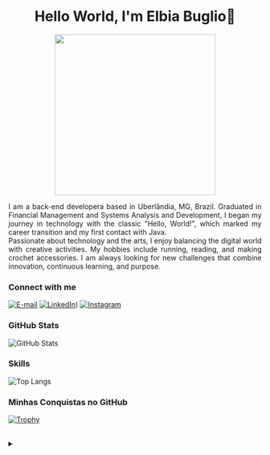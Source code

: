 <h1>
  <h1 align="center">
  Hello World, I'm Elbia Buglio👋  
</h1>
<div align="center">
<img height="320em" src="https://mir-s3-cdn-cf.behance.net/project_modules/1400_opt_1/81bb4b165684019.640b6038d133e.gif"/>
  
   <!-- <img height="350em" src="./.github/assets/cover_.png"/> -->
  <!-- <img height="380em" src="https://user-images.githubusercontent.com/70382532/138322189-2db8df52-9dcb-40a0-88a8-c365466bd33d.gif"/> -->
  
</div>

<p align="justify">I am a back-end developera based in Uberlândia, MG, Brazil. Graduated in Financial Management and Systems Analysis and Development, I began my journey in technology with the classic "Hello, World!", which marked my career transition and my first contact with Java.
<br>
Passionate about technology and the arts, I enjoy balancing the digital world with creative activities. My hobbies include running, reading, and making crochet accessories. I am always looking for new challenges that combine innovation, continuous learning, and purpose.
<!--
[![Preview](https://img.shields.io/badge/Portfolio-000?style=for-the-badge&logo=github&logoColor=FF00F6)](https://Elbiabuglio.github.io/)
[![GitHub Page](https://img.shields.io/badge/Elbiabuglio.github.io-67136f?style=for-the-badge)](https://Elbiabuglio.github.io/)
-->
<h3 align="left">Connect with me</h3>

[![E-mail](https://img.shields.io/badge/-Email-000?style=for-the-badge&logo=microsoft-outlook&logoColor=FF00F6&color:FFF)](mailto:elbiasimone@hotmail.com)
[![LinkedIn](https://img.shields.io/badge/-LinkedIn-000?style=for-the-badge&logo=linkedin&logoColor=FF00F6&color:FFF)](https://www.linkedin.com/in/elbiasimonebuglio/))
[![Instagram](https://img.shields.io/badge/-Instagram-000?style=for-the-badge&logo=instagram&logoColor=FF00F6&color:FFF)](https://www.instagram.com/elbiabuglio/)


<h3 align="left">GitHub Stats</h3>

![GitHub Stats](https://github-readme-stats.vercel.app/api?username=Elbiabuglio&hide_title=true&show_icons=true&include_all_commits=true&count_private=true&line_height=25&hide=issues&bg_color=000000&title_color=FF00F6&text_color=FFFFFF&border_radius=3&border_color=36123c&icon_color=FF00F6&theme=jolly)

<!--[![Most Used Languages](https://github-readme-stats-git-masterrstaa-rickstaa.vercel.app/api/top-langs/?username=Elbiabuglio&line_height=10&card_width=290&layout=compact&hide_title=false&count_private=true&langs_count=4&show_icons=true&title_color=FF00F6&hide=html,css&bg_color=000&text_color=8B8B8B&border_radius=3&border_color=561760&count_private=true)](https://github.com/Elbiabuglio/github-readme-stats)-->


<h3 align="left">Skills</h3>

![Top Langs](https://github-readme-stats.vercel.app/api/top-langs/?username=Elbiabuglio&hide_title=false&count_private=true&langs_count=4&hide=html,css&bg_color=000000&title_color=FF00F6&text_color=FFFFFF&border_radius=3&border_color=561760)

<h3 align="left">Minhas Conquistas no GitHub</h3>

[![Trophy](https://github-profile-trophy.vercel.app/?username=Elbiabuglio&theme=radical&column=1)](https://github.com/ryo-ma/github-profile-trophy)


<br>
<details align="left">
  <summary></summary> 
 
  
 
  <div align="right">Made with 💜 by <a href="https://github.com/Elbiabuglio">Elbia Buglio</a>.</div>
  

</details>

